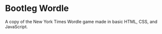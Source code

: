 # Bootleg Wordle 
A copy of the New York Times Wordle game made in basic HTML, CSS, and JavaScript.
